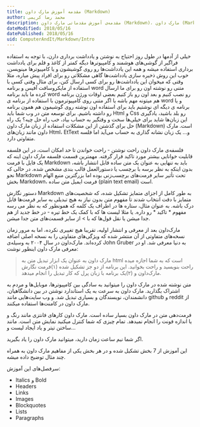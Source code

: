 ```yaml
---
title: مقدمه آموزش مارک داون (Markdown)  
author: محمد رضا کریمی  
description: مقدمه‌ی آموزش مقدماتی مارک داون (Markdown)، مارک داون (Markdown) یک روش توسعه متن برای وب است  
dateModified: 2018/05/16  
datePublished: 2018/05/16  
uid: ComputerAndIt/Markdown/Intro  
---
```


خیلی از آدمها در طول روز احتیاج به نوشتن و یادداشت برداری دارن، با توجه به استفاده فراگیر از گوشی‌های هوشمند و کامپیوتر‌ها دیگه کمتر از کاغذ و قلم برای یادداشت برداری استفاده میشه و همه این یادداشت‌ها رو روی گوشیشون و یا کامپیوترها مینویسن، خوب این روش ذخیره سازی یادداشت‌ها گاهی مشکلاتی رو برای افراد پیش میاره، مثلا وقتی که میخوان این یادداشت‌ها رو برای کسی ارسال کنن، برای مثال وقتی کسی با استفاده از مایکروسافت آفیس و برنامه word متنی رو نوشته اون رو برای ما ارسال کرده ما باید برنامه word رو نصب کنیم و بعد اون رو باز کنیم بعضی اوقات ورژن برنامه هم میتونه مهم باشه
یا اگر متنی روی کامپیوترمون با استفاده از برنامه ی word و یا برنامه ی دیگه ای نوشتیم باید برای استفاده اون نوشته روی گوشیمون هم همون برنامه رو داشته باشیم.
برای توسعه متن در وب شما باید Html و Css رو بلد باشید، یادگیری این زبان‌ها شاید برای خیلی‌ها سخت و وقتگیر به حساب بیاد، خب راه حل چیه؟
یک راه حل برای گذشتن از این مشکلات استفاده از زبان مارک داون (Markdown) است. مارک داون مانند زبان‌های Html، EtText و... یک زبان نشانه گذاری به حساب می‌آید اما فلسه متفاوتی دارد.

فلسفه‌ی مارک داون راحت نوشتن - راحت خواندن تا حد امکان است، در این فلسفه قابلیت خوانایی بیشتر مورد تاکید قرار گرفته. مهمترین قسمت فلسفه مارک داون اینه که یک فایل با فرمت Markdown باید به تنهایی به عنوان یک متن ساده قابل انتشار باشه، بدون اینکه به نظر برسه با برچسب یا دستورالعمل قالب بندی مشخص شده. در حالی که نحو Markdown تحت تأثیر سایر فرمت‌های برچسب‌زنی بوده اما بزرگترین منبع الهام بخش Markdown، فرمت ایمیل متن ساده (plain text email) است.

دستور نگارش Markdown به طور کامل از اجزای متمایز تشکیل شده، که شخصیت‌های متمایز با دقت انتخاب شدند تا مفهوم متن بدون نیاز به هیچ تبدیلی به سایر فرمت‌ها قابل درک باشه. به عنوان مثال، ستاره ها در اطراف یک کلمه که همونطور که به نظر می رسه مفهوم * تاکید * رو داره. یا مثلا لیست ها که با کمک یک خط تیره - در خط جدید از هم جدا میشن یا نقل قول‌ها که با > از سایر قسمت‌های متن جدا میشن.

مارک‌داون بعد از معرفی و انتشار اولیه، تقریبا هیچ تغییری نکرده، اما به مرور زمان نسخه‌های متفاوتی از آن منتشر شده که ویژگی‌های متفاوتی را به نسخه اصلی اضافه کرده‌اند. مارک‌داون در سال ۲۰۰۴ به وسیله‌ی John Gruber به دنیا معرفی شد. او در معرفی مارک داون اینطور نوشت:

> مارک داون به عنوان یک ابزار تبدیل متن به html است که به شما اجازه میده راحت بنویسید و راحت بخوانید. این برنامه از دو جز تشکیل شده (۱)فرمت نگارش مارک‌داون و (۲)یک برنامه با زبان پرل که کار تبدیل را انجام میدهد.

متن نوشته شده در مارک داون را میتوانید به سادگی بین کامپیوتر‌ها، موبایل‌ها و مردم به اشتراک بگذارید. مارک داون به سرعت به یک استاندارد نوشتن در بین دانشگاهیان، دانشمندان، نویسندگان و بسیاری تبدیل شد. و وب سایت‌هایی مانند github و reddit از مارک داون در کامنت‌ها استفاده میکنند.

فرمت‌دهی متن در مارک داون بسیار ساده است. مارک داون کار‌های فانتزی مانند رنگ و یا اندازه فونت را انجام نمیدهد. تمام چیزی که شما کنترل میکنید نمایش متن است. مانند ساختن تیتر و یاد ایجاد لیست و...

اگر شما نیم ساعت زمان دارید، میتوانید مارک داون را یاد بگیرید.

این آموزش از 7 بخش تشکیل شده و در هر بخش یکی از مفاهیم مارک داون  به همراه چند مثال توضیح داده میشه.

سرفصل‌های این آموزش:
* Italics و Bold
* Headers
* Links
* Images
* Blockquotes
* Lists
* Paragraphs

